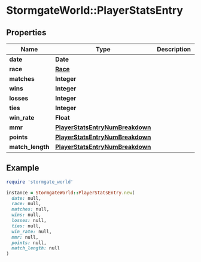 # StormgateWorld::PlayerStatsEntry

## Properties

| Name | Type | Description | Notes |
| ---- | ---- | ----------- | ----- |
| **date** | **Date** |  | [optional] |
| **race** | [**Race**](Race.md) |  | [optional] |
| **matches** | **Integer** |  |  |
| **wins** | **Integer** |  |  |
| **losses** | **Integer** |  |  |
| **ties** | **Integer** |  |  |
| **win_rate** | **Float** |  | [optional] |
| **mmr** | [**PlayerStatsEntryNumBreakdown**](PlayerStatsEntryNumBreakdown.md) |  |  |
| **points** | [**PlayerStatsEntryNumBreakdown**](PlayerStatsEntryNumBreakdown.md) |  |  |
| **match_length** | [**PlayerStatsEntryNumBreakdown**](PlayerStatsEntryNumBreakdown.md) |  |  |

## Example

```ruby
require 'stormgate_world'

instance = StormgateWorld::PlayerStatsEntry.new(
  date: null,
  race: null,
  matches: null,
  wins: null,
  losses: null,
  ties: null,
  win_rate: null,
  mmr: null,
  points: null,
  match_length: null
)
```

